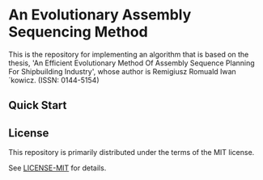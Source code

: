 # An Evolutionary Assembly Sequencing Method

This is the repository for implementing an algorithm that is based on the thesis, 'An Efficient Evolutionary Method Of Assembly Sequence Planning For Shipbuilding Industry', whose author is Remigiusz Romuald Iwan´kowicz. (ISSN: 0144-5154)

## Quick Start

## License

This repository is primarily distributed under the terms of the MIT license.

See [LICENSE-MIT](LICENSE-MIT) for details.